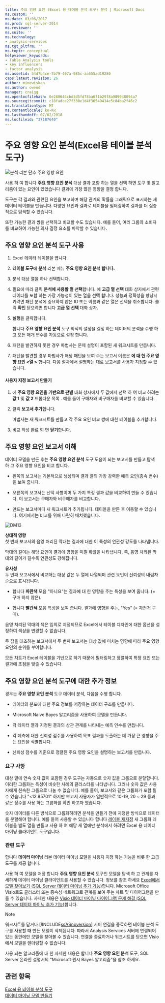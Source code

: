 ```yaml
---
title: 주요 영향 요인 (Excel 용 테이블 분석 도구) 분석 | Microsoft Docs
ms.custom: ''
ms.date: 03/06/2017
ms.prod: sql-server-2014
ms.reviewer: ''
ms.suite: ''
ms.technology:
- analysis-services
ms.tgt_pltfrm: ''
ms.topic: conceptual
helpviewer_keywords:
- Table Analysis tools
- key influencers
- factor analysis
ms.assetid: 54d7b4ce-7b79-407a-985c-aa655ad19280
caps.latest.revision: 26
author: minewiskan
ms.author: owend
manager: craigg
ms.openlocfilehash: 0e280644cbd3d5fd78ba6f1b29f8a989948094a7
ms.sourcegitcommit: c18fadce27f330e1d4f36549414e5c84ba2f46c2
ms.translationtype: MT
ms.contentlocale: ko-KR
ms.lasthandoff: 07/02/2018
ms.locfileid: "37187640"
---
```

# <a name="analyze-key-influencers-table-analysis-tools-for-excel"></a>주요 영향 요인 분석(Excel용 테이블 분석 도구)
  ![분석 리본 단추 주요 영향 요인](media/tat-aki.gif "리본 메뉴의 주요 영향 요인 분석 단추")  
  
 사용 하 여 합니다 **주요 영향 요인 분석** 대상 결과 포함 하는 열을 선택 하면 도구 및 알고리즘이 있는 요인이 있었습니다 결과에 가장 많은 영향을 결정 합니다.  
  
 도구는 각 결과와 관련된 요인을 보고하며 해당 관계의 확률을 그래픽으로 표시하는 새 데이터 테이블을 만듭니다. 다양한 요인과 결과로 테이블을 필터링하여 결과를 더 심층적으로 탐색할 수 있습니다.  
  
 또한 가능한 결과 쌍을 선택하고 비교할 수도 있습니다. 예를 들어, 여러 그룹의 소비자를 비교하여 가능한 의사 결정 요소를 파악할 수 있습니다.  
  
## <a name="using-the-analyze-key-influencers-tool"></a>주요 영향 요인 분석 도구 사용  
  
1.  Excel 데이터 테이블을 엽니다.  
  
2.  **테이블 도구**에 **분석** 리본 메뉴 **주요 영향 요인 분석 합니다.**  
  
3.  분석 대상 열을 하나 선택합니다.  
  
4.  필요에 따라 클릭 **분석에 사용할 열 선택**합니다. 에 **고급 열 선택** 대화 상자에서 관련 데이터를 포함 하는 가장 가능성이 있는 열을 선택 합니다. 성능과 정확성을 향상시키려면 패턴 분석에 중요하지 않은 ID 또는 이름과 같은 열은 선택을 취소합니다. 클릭 **확인** 닫으려면 합니다 **고급 열 선택** 대화 상자.  
  
5.  **실행**을 클릭합니다.  
  
     합니다 **주요 영향 요인 분석** 도구 최적의 설정을 결정 하는 데이터의 분석을 수행 하 고 모든 매개 변수를 자동으로 설정 합니다.  
  
6.  패턴을 발견하지 못한 경우 마법사는 문제 설명이 포함된 새 워크시트를 만듭니다.  
  
7.  패턴을 발견할 경우 마법사가 해당 패턴을 보여 주는 보고서 이름은 **에 대 한 주요 영향 요인 \<열 >** 합니다. 다음 절차에서 설명하는 대로 보고서를 사용자 지정할 수 있습니다.  
  
#### <a name="create-a-custom-report"></a>사용자 지정 보고서 만들기  
  
1.  에 **주요 영향 요인을 기반으로 판별** 대화 상자에서 두 값에서 선택 하 여 비교 하려는 **값 1** 및 **값 2** 드롭다운 목록 . 예를 들어 구매자와 비구매자를 비교할 수 있습니다.  
  
2.  클릭 **보고서 추가**합니다.  
  
     마법사는 새 워크시트를 만들고 각 주요 요인 비교 쌍에 대한 테이블을 추가합니다.  
  
3.  비교 작성 완료 되 면 **닫기**합니다.  
  
## <a name="understanding-the-key-influencers-report"></a>주요 영향 요인 보고서 이해  
 데이터 모델을 만든 후는 **주요 영향 요인 분석** 도구 도움이 되는 보고서를 만들고 탐색 하 고 주요 영향 요인을 비교 합니다.  
  
-   왼쪽의 보고서는 기본적으로 생성되며 결과 열의 가장 강력한 예측 요인(종속 변수)을 보여 줍니다.  
  
-   오른쪽의 보고서는 선택 사항이며 두 가지 특정 결과 값을 비교하여 만들 수 있습니다. 이 보고서는 구매자와 비구매자를 비교합니다.  
  
-   만드는 보고서마다 새 워크시트가 추가됩니다. 테이블을 만든 후 이동할 수 있습니다. 여기에서는 비교를 위해 나란히 배치했습니다.  
  
 ![DM13](media/dm13-tat-aki-report.gif "DM13")  
  
 **상대적 영향**  
 첫 번째 보고서의 음영 처리된 막대는 결과에 대한 이 특성의 연관성 강도를 나타냅니다.  
  
 막대의 길이는 해당 요인이 결과에 영향을 미칠 확률을 나타냅니다. 즉, 음영 처리된 막대의 길이가 길수록 연관성도 강해집니다.  
  
 **유사성**  
 두 번째 보고서에서 비교하는 대상 값은 두 열에 나열되며 관련 요인이 신뢰성의 내림차순으로 표시됩니다.  
  
-   합니다 **파란색** 모음 "아니요"는 결과에 대 한 영향을 주는 특성을 보여 줍니다. (= 구매 하지 않은).  
  
-   합니다 **빨간색** 모음 특성을 보여 줍니다. 결과에 영향을 주는, "Yes" (= 자전거 구매).  
  
 음영 처리된 막대의 색은 임의로 지정되므로 Excel에서 테이블 디자인에 대한 옵션을 설정하여 색상을 변경할 수 없습니다.  
  
 두 값을 대조하는 보고서에서 두 번째 보고서는 대상 값에 미치는 영향에 따라 주요 영향 요인의 순위를 부여합니다.  
  
 모든 차트가 Excel 테이블을 기반으로 하기 때문에 필터링하고 정렬하여 특정 요인 또는 결과에 초점을 맞출 수 있습니다.  
  
## <a name="more-about-the-analyze-key-influencers-tool"></a>주요 영향 요인 분석 도구에 대한 추가 정보  
 경우는 **주요 영향 요인 분석** 도구 데이터 분석, 다음을 수행 합니다.  
  
-   데이터의 분포에 대한 주요 정보를 저장하는 데이터 구조를 만듭니다.  
  
-   Microsoft Naive Bayes 알고리즘을 사용하여 모델을 만듭니다.  
  
-   각 데이터 열과 지정된 결과의 상관 관계를 나타내는 예측 인수를 만듭니다.  
  
-   각 예측에 대한 신뢰성 점수를 사용하여 목표 결과를 도출하는 데 가장 큰 영향을 주는 요인을 식별합니다.  
  
-   신뢰성 점수를 기준으로 정렬된 주요 영향 요인을 설명하는 보고서를 만듭니다.  
  
### <a name="requirements"></a>요구 사항  
 대상 열에 연속 숫자 값이 포함된 경우 도구는 자동으로 숫자 값을 그룹으로 분할합니다. 이러한 그룹화는 특성이 비슷한 사례의 클러스터를 나타냅니다. 그러나 숫자 값은 사용자에게 친숙한 그룹으로 나눌 수 없습니다. 예를 들어, 보고서와 같은 그룹화가 포함 될 수 있습니다 "\<12.85701" 하지만 보고서 사용자가 일반적으로 10-19, 20 ~ 29 등과 같은 정수를 사용 하는 그룹화를 확인 하고자 했습니다.  
  
 숫자 데이터를 다른 방식으로 그룹화하려면 분석을 만들기 전에 지정한 방식으로 데이터를 분할해야 합니다. 예를 들어 사용할 수 있습니다 합니다 [레이블 재지정](relabel-sql-server-data-mining-add-ins.md) 새 그룹화 레이블을 별도 열을 만들고 사용 하 여 해당 새 열에만 분석에서 하려면 Excel 용 데이터 마이닝 클라이언트 도구입니다.  
  
### <a name="related-tools"></a>관련 도구  
 합니다 **데이터 마이닝** 리본 데이터 마이닝 모델을 사용자 지정 하는 기능을 비롯 한 고급 도구를 제공 합니다.  
  
 사용 하 여 모델을 저장 합니다 **주요 영향 요인 분석** 도구인 모델을 탐색 하 고 관계를 자세하게 데이터 마이닝 클라이언트를 사용할 수 있습니다. 정보를 참조 하세요 [Excel에서 모델 찾아보기 &#40;SQL Server 데이터 마이닝 추가 기능&#41;](browsing-models-in-excel-sql-server-data-mining-add-ins.md)합니다. Microsoft Office Visio로도 클러스터 또는 종속성 네트워크로 관계를 보여 주는 차트 및 다이어그램을 만들 수 있습니다. 자세한 내용은 [Visio 데이터 마이닝 다이어그램 문제 해결 &#40;SQL Server 데이터 마이닝 추가 기능&#41;](troubleshooting-visio-data-mining-diagrams-sql-server-data-mining-add-ins.md)합니다.  
  
> [!NOTE]  
>  워크시트를 닫거나 [!INCLUDE[ssASnoversion](../includes/ssasnoversion-md.md)] 서버 연결을 종료하면 테이블 분석 도구를 사용할 때 만든 모델이 삭제됩니다. 따라서 Analysis Services 서버에 연결되어 있는 동안에만 모델을 찾아볼 수 있습니다. 연결을 종료하거나 워크시트를 닫으면 Visio에서 모델을 렌더링할 수 없습니다.  
  
 사용 되는 알고리즘에 대 한 자세한 내용은 합니다 **주요 영향 요인 분석** 도구, SQL Server 온라인 설명서의 "Microsoft 원시 Bayes 알고리즘"을 참조 하세요.  
  
## <a name="see-also"></a>관련 항목  
 [Excel 용 테이블 분석 도구](table-analysis-tools-for-excel.md)   
 [데이터 마이닝 모델 만들기](creating-a-data-mining-model.md)  
  
  
